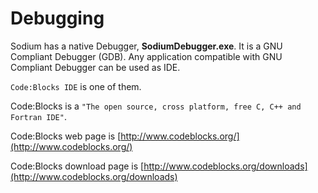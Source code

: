 # Debugging

Sodium has a native Debugger, **SodiumDebugger.exe**. It is a GNU Compliant Debugger \(GDB\). Any application compatible with GNU Compliant Debugger can be used as IDE.

`Code:Blocks IDE` is one of them.

Code:Blocks is a `"The open source, cross platform, free C, C++ and Fortran IDE"`.

Code:Blocks web page is [http://www.codeblocks.org/](http://www.codeblocks.org/)

Code:Blocks download page is [http://www.codeblocks.org/downloads](http://www.codeblocks.org/downloads)




